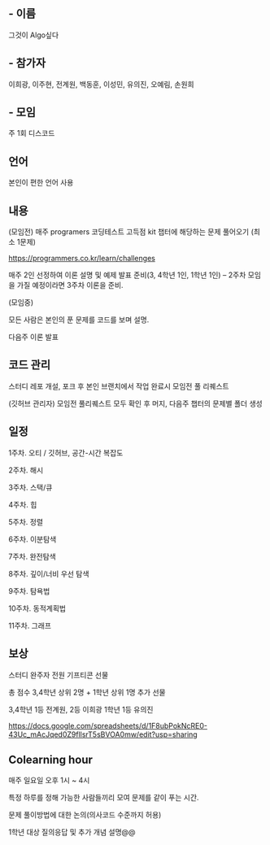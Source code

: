 ## - 이름
그것이 Algo싶다
## - 참가자
이희광, 이주현, 전계원, 백동훈, 이성민, 유의진, 오예림, 손원희
## - 모임
주 1회 디스코드
## 언어
본인이 편한 언어 사용
## 내용 
(모임전) 매주 programers 코딩테스트 고득점 kit 챕터에 해당하는 문제 풀어오기 (최소 1문제)


https://programmers.co.kr/learn/challenges


매주 2인 선정하여 이론 설명 및 예제 발표 준비(3, 4학년 1인, 1학년 1인) – 2주차 모임을 가질 예정이라면 3주차 이론을 준비.


(모임중) 


모든 사람은 본인의 푼 문제를 코드를 보며 설명.


다음주 이론 발표


## 코드 관리 
스터디 레포 개설, 포크 후 본인 브랜치에서 작업 완료시 모임전 풀 리퀘스트


(깃허브 관리자) 모임전 풀리퀘스트 모두 확인 후 머지, 다음주 챕터의 문제별 폴더 생성

## 일정
1주차. 오티 / 깃허브, 공간-시간 복잡도


2주차. 해시

3주차. 스택/큐


4주차. 힙


5주차. 정렬


6주차. 이분탐색


7주차. 완전탐색


8주차. 깊이/너비 우선 탐색


9주차. 탐욕법


10주차. 동적계획법


11주차. 그래프

## 보상
스터디 완주자 전원 기프티콘 선물


총 점수 3,4학년 상위 2명 + 1학년 상위 1명 추가 선물

3,4학년 1등 전계원, 2등 이희광
1학년 1등 유의진

https://docs.google.com/spreadsheets/d/1F8ubPokNcRE0-43Uc_mAcJqed0Z9fllsrT5sBVOA0mw/edit?usp=sharing 

## Colearning hour
매주 일요일 오후 1시 ~ 4시

특정 하루를 정해 가능한 사람들끼리 모여 문제를 같이 푸는 시간.


문제 풀이방법에 대한 논의(의사코드 수준까지 허용)


1학년 대상 질의응답 및 추가 개념 설명@@
